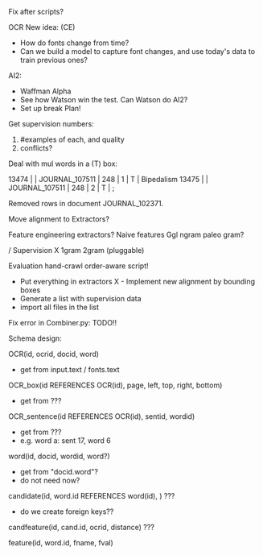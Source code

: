 Fix after scripts?

OCR New idea: (CE)
- How do fonts change from time?
- Can we build a model to capture font changes, and use today's data to train previous ones?


AI2:
- Waffman Alpha
- See how Watson win the test. Can Watson do AI2?
- Set up break Plan!


Get supervision numbers:
1. #examples of each, and quality
2. conflicts?

Deal with mul words in a (T) box:

  13474 |       | JOURNAL_107511 |    248 |      1 | T      | Bipedalism
  13475 |       | JOURNAL_107511 |    248 |      2 | T      | ;


Removed rows in document JOURNAL_102371.

  Move alignment to Extractors?

  Feature engineering extractors?
    Naive features
    Ggl ngram
    paleo gram?

/ Supervision
X   1gram
    2gram (pluggable)

  Evaluation
    hand-crawl
    order-aware script!

  - Put everything in extractors
X - Implement new alignment by bounding boxes
  - Generate a list with supervision data
  - import all files in the list


Fix error in Combiner.py: TODO!!


Schema design:

OCR(id, ocrid, docid, word) 
- get from input.text / fonts.text

OCR_box(id REFERENCES OCR(id), page, left, top, right, bottom)
- get from ???

OCR_sentence(id REFERENCES OCR(id), sentid, wordid)
- get from ???
- e.g. word a: sent 17, word 6

word(id, docid, wordid, word?)
- get from "docid.word"?
- do not need now?

candidate(id, word.id REFERENCES word(id), ) ???
- do we create foreign keys??

candfeature(id, cand.id, ocrid, distance) ???

feature(id, word.id, fname, fval)


